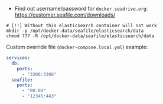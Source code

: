 * Find out username/password for `docker.seadrive.org`: https://customer.seafile.com/downloads/

```shell
# [!!] Without this elasticsearch container will not work
mkdir -p /opt/docker-data/seafile/elasticsearch/data
chmod 777 -R /opt/docker-data/seafile/elasticsearch/data
```

Custom override file (`docker-compose.local.yml`) example:
```yaml
services:
  db:
    ports:
      - "3306:3306"
  seafile:
    ports:
      - "80:80"
      - "12345:443"
```
